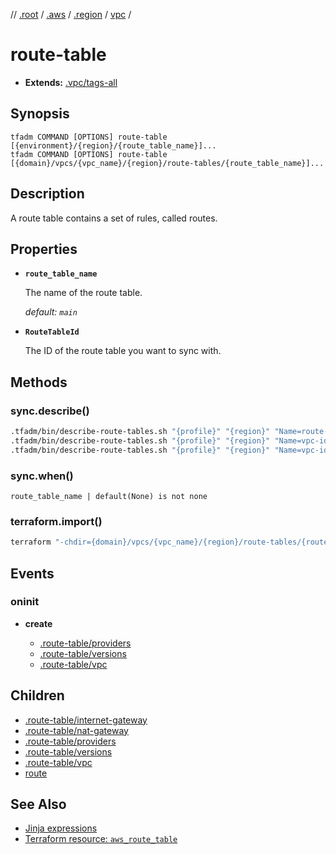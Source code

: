 // [.root] / [.aws] / [.region] / [vpc] /

# route-table

- **Extends:** [.vpc/tags-all](.vpc/tags-all.md)

## Synopsis

```
tfadm COMMAND [OPTIONS] route-table [{environment}/{region}/{route_table_name}]...
tfadm COMMAND [OPTIONS] route-table [{domain}/vpcs/{vpc_name}/{region}/route-tables/{route_table_name}]...
```

## Description

A route table contains a set of rules, called routes.

## Properties

- **`route_table_name`**

  The name of the route table.

  *default: `main`*

- **`RouteTableId`**

  The ID of the route table you want to sync with.

## Methods

### sync.describe()

```bash
.tfadm/bin/describe-route-tables.sh "{profile}" "{region}" "Name=route-table-id,Values={RouteTableId}" || \
.tfadm/bin/describe-route-tables.sh "{profile}" "{region}" "Name=vpc-id,Values={VpcId} Name=tag:Name,Values={route_table_name}" || \
.tfadm/bin/describe-route-tables.sh "{profile}" "{region}" "Name=vpc-id,Values={VpcId}"
```

### sync.when()

```
route_table_name | default(None) is not none
```

### terraform.import()

```bash
terraform "-chdir={domain}/vpcs/{vpc_name}/{region}/route-tables/{route_table_name}" import "-input=false" "aws_route_table.this" "{RouteTableId}"
```

## Events

### oninit

- **create**

  - [.route-table/providers]
  - [.route-table/versions]
  - [.route-table/vpc]

## Children

- [.route-table/internet-gateway]
- [.route-table/nat-gateway]
- [.route-table/providers]
- [.route-table/versions]
- [.route-table/vpc]
- [route]

## See Also

- [Jinja expressions](https://jinja.palletsprojects.com/en/3.1.x/templates/#expressions)
- [Terraform resource: `aws_route_table`](https://registry.terraform.io/providers/hashicorp/aws/latest/docs/resources/route_table)

[.aws]: README.md
[.region]: .region.md
[.root]: ../../../.tfadm/resources/README.md
[.route-table/internet-gateway]: .route-table/internet-gateway.md
[.route-table/nat-gateway]: .route-table/nat-gateway.md
[.route-table/providers]: .route-table/providers.md
[.route-table/versions]: .route-table/versions.md
[.route-table/vpc]: .route-table/vpc.md
[route]: route.md
[vpc]: vpc.md
